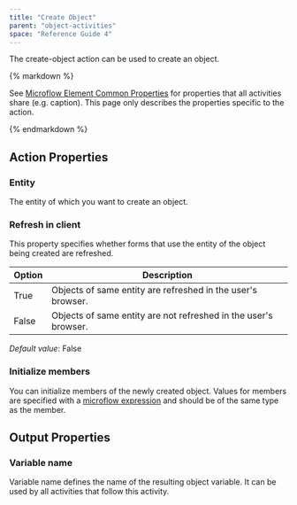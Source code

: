 ```yaml
---
title: "Create Object"
parent: "object-activities"
space: "Reference Guide 4"
---
```

The create-object action can be used to create an object.

<div class="alert alert-info">{% markdown %}

See [Microflow Element Common Properties](microflow-element-common-properties) for properties that all activities share (e.g. caption). This page only describes the properties specific to the action.

{% endmarkdown %}</div>

## Action Properties

### Entity

The entity of which you want to create an object.

### Refresh in client

This property specifies whether forms that use the entity of the object being created are refreshed.

| Option | Description |
| --- | --- |
| True | Objects of same entity are refreshed in the user's browser. |
| False | Objects of same entity are not refreshed in the user's browser. |

_Default value_: False

### Initialize members

You can initialize members of the newly created object. Values for members are specified with a [microflow expression](microflow-expressions) and should be of the same type as the member.

## Output Properties

### Variable name

Variable name defines the name of the resulting object variable. It can be used by all activities that follow this activity.
